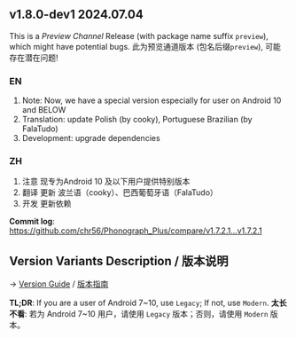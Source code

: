 ## **v1.8.0-dev1 2024.07.04**

This is a _Preview Channel_ Release (with package name suffix `preview`), which might have potential bugs.
此为预览通道版本 (包名后缀`preview`), 可能存在潜在问题!

### EN

1. Note: Now, we have a special version especially for user on Android 10 and BELOW
2. Translation: update Polish (by cooky), Portuguese Brazilian (by FalaTudo)
3. Development: upgrade dependencies


### ZH

1. 注意 现专为Android 10 及以下用户提供特别版本
2. 翻译 更新 波兰语（cooky）、巴西葡萄牙语（FalaTudo）
3. 开发 更新依赖



**Commit log**: https://github.com/chr56/Phonograph_Plus/compare/v1.7.2.1...v1.7.2.1

## Version Variants Description / 版本说明

-> [Version Guide](docs/Version_Guide.md) / [版本指南](docs/Version_Guide_ZH.md)

**TL;DR**: If you are a user of Android 7~10, use `Legacy`; If not, use `Modern`.
**太长不看**: 若为 Android 7~10 用户，请使用 `Legacy` 版本；否则，请使用 `Modern` 版本。


